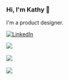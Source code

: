 ### Hi, I'm Kathy 👋

I'm a product designer. 

<a href="https://www.linkedin.com/in/kathytwang/" target="_blank"><img alt="LinkedIn" src="https://img.shields.io/badge/linkedin%20-%230077B5.svg?&style=for-the-badge&logo=linkedin&logoColor=white"/></a>

<a href="https://github.com/kw496">
  <img align="center" src="https://github-readme-streak-stats.herokuapp.com/?user=kw496&theme=material-palenight" />
</a><br><br>
<a href="https://github.com/kw496">
  <img align="center" src="https://github-readme-stats.vercel.app/api?username=kw496&show_icons=true&theme=material-palenight" />
</a><br><br>
<a href="https://github.com/kw496">
  <img align="center" src="https://github-readme-stats.vercel.app/api/top-langs/?username=kw496&layout=compact&theme=material-palenight" />
</a>


<!--
**kw496/kw496** is a ✨ _special_ ✨ repository because its `README.md` (this file) appears on your GitHub profile.

Here are some ideas to get you started:

- 🔭 I’m currently working on ...
- 🌱 I’m currently learning ...
- 👯 I’m looking to collaborate on ...
- 🤔 I’m looking for help with ...
- 💬 Ask me about ...
- 📫 How to reach me: ...
- 😄 Pronouns: ...
- ⚡ Fun fact: ...
-->

